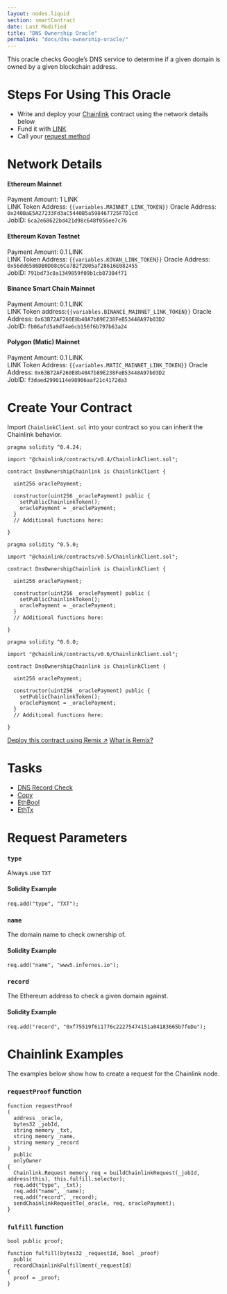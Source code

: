```yaml
---
layout: nodes.liquid
section: smartContract
date: Last Modified
title: "DNS Ownership Oracle"
permalink: "docs/dns-ownership-oracle/"
---
```

This oracle checks Google’s DNS service to determine if a given domain is owned by a given blockchain address.

# Steps For Using This Oracle

- Write and deploy your [Chainlink](../intermediates-tutorial/) contract using the network details below
- Fund it with [LINK](../link-token-contracts/)
- Call your [request method](./#chainlink-examples)

# Network Details

#### Ethereum Mainnet
Payment Amount: 1 LINK  
LINK Token Address: `{{variables.MAINNET_LINK_TOKEN}}` 
Oracle Address: `0x240BaE5A27233Fd3aC5440B5a598467725F7D1cd`  
JobID: `6ca2e68622bd421d98c648f056ee7c76`

#### Ethereum Kovan Testnet
Payment Amount: 0.1  LINK  
LINK Token Address: `{{variables.KOVAN_LINK_TOKEN}}`
Oracle Address: `0x56dd6586DB0D08c6Ce7B2f2805af28616E082455`  
JobID: `791bd73c8a1349859f09b1cb87304f71`

#### Binance Smart Chain Mainnet
Payment Amount: 0.1 LINK  
LINK Token address:`{{variables.BINANCE_MAINNET_LINK_TOKEN}}`
Oracle Address: `0x63B72AF260E8b40A7b89E238FeB53448A97b03D2`  
JobID: `fb06afd5a9df4e6cb156f6b797b63a24`  

#### Polygon (Matic) Mainnet
Payment Amount: 0.1 LINK  
LINK Token Address: `{{variables.MATIC_MAINNET_LINK_TOKEN}}` 
Oracle Address: `0x63B72AF260E8b40A7b89E238FeB53448A97b03D2`  
JobID: `f3daed2990114e98906aaf21c4172da3`  

# Create Your Contract

Import `ChainlinkClient.sol` into your contract so you can inherit the Chainlink behavior.

```solidity Solidity 4
pragma solidity ^0.4.24;

import "@chainlink/contracts/v0.4/ChainlinkClient.sol";

contract DnsOwnershipChainlink is ChainlinkClient {
  
  uint256 oraclePayment;
  
  constructor(uint256 _oraclePayment) public {
    setPublicChainlinkToken();
    oraclePayment = _oraclePayment;
  }
  // Additional functions here:
  
}
```
```solidity Solidity 5
pragma solidity ^0.5.0;

import "@chainlink/contracts/v0.5/ChainlinkClient.sol";

contract DnsOwnershipChainlink is ChainlinkClient {
  
  uint256 oraclePayment;
  
  constructor(uint256 _oraclePayment) public {
    setPublicChainlinkToken();
    oraclePayment = _oraclePayment;
  }
  // Additional functions here:
  
}
```
```solidity Solidity 6
pragma solidity ^0.6.0;

import "@chainlink/contracts/v0.6/ChainlinkClient.sol";

contract DnsOwnershipChainlink is ChainlinkClient {
  
  uint256 oraclePayment;
  
  constructor(uint256 _oraclePayment) public {
    setPublicChainlinkToken();
    oraclePayment = _oraclePayment;
  }
  // Additional functions here:
  
}
```

<div class="remix-callout">
  <a href="https://remix.ethereum.org/#version=soljson-v0.6.7+commit.b8d736ae.js&optimize=false&evmVersion=null&url=https://github.com/smartcontractkit/documentation/blob/main/_includes/samples/DataProviders/DnsOwnership.sol" target="_blank" class="cl-button--ghost solidity-tracked">Deploy this contract using Remix ↗</a>
    <a href="../deploy-your-first-contract/" title="">What is Remix?</a>
</div>

# Tasks
* <a href="https://market.link/adapters/9bfdd269-133c-44d4-9c67-b66cca770c0f" target="_blank">DNS Record Check</a>
* [Copy](../core-adapters/#copy)
* [EthBool](../core-adapters/#ethbool)
* [EthTx](../core-adapters/#ethtx)

# Request Parameters
### `type`
Always use `TXT`
#### Solidity Example
`req.add("type", "TXT");`
### `name`
The domain name to check ownership of.
#### Solidity Example
`req.add("name", "www5.infernos.io");`
### `record`
The Ethereum address to check a given domain against.
#### Solidity Example
`req.add("record", "0xf75519f611776c22275474151a04183665b7feDe");`

# Chainlink Examples

The examples below show how to create a request for the Chainlink node.

### `requestProof` function

```solidity
function requestProof
(
  address _oracle,
  bytes32 _jobId,
  string memory _txt,
  string memory _name,
  string memory _record
) 
  public 
  onlyOwner 
{
  Chainlink.Request memory req = buildChainlinkRequest(_jobId, address(this), this.fulfill.selector);
  req.add("type", _txt);
  req.add("name", _name);
  req.add("record", _record);
  sendChainlinkRequestTo(_oracle, req, oraclePayment);
}
```
### `fulfill` function

```solidity
bool public proof;

function fulfill(bytes32 _requestId, bool _proof)
  public
  recordChainlinkFulfillment(_requestId)
{
  proof = _proof;
}
```
